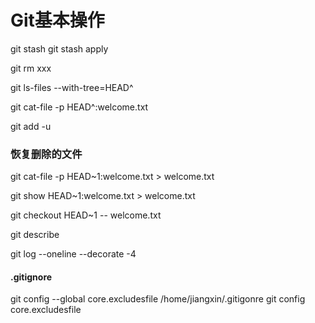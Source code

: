 # Git基本操作

git stash
git stash apply

git rm xxx

git ls-files --with-tree=HEAD^

git cat-file -p HEAD^:welcome.txt

git add -u

### 恢复删除的文件

git cat-file -p HEAD~1:welcome.txt > welcome.txt

git show HEAD~1:welcome.txt > welcome.txt

git checkout HEAD~1 -- welcome.txt

git describe

git log --oneline --decorate -4

#### .gitignore

git config --global core.excludesfile /home/jiangxin/.gitigonre
git config core.excludesfile